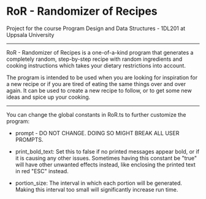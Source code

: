 # RoR - Randomizer of Recipes
Project for the course Program Design and Data Structures - 1DL201 
at Uppsala University

-------------------------------------------------------------------------------
RoR - Randomizer of Recipes is a one-of-a-kind program that
generates a completely random, step-by-step recipe with random ingredients
and cooking instructions which takes your dietary restrictions into account.

The program is intended to be used when you are looking for inspiration for
a new recipe or if you are tired of eating the same things over and over again.
It can be used to create a new recipe to follow, or to get some new
ideas and spice up your cooking.

-------------------------------------------------------------------------------
You can change the global constants in RoR.ts to further customize the program:
- prompt - DO NOT CHANGE. DOING SO MIGHT BREAK ALL USER PROMPTS.

- print_bold_text: Set this to false if no printed messages appear bold,
or if it is causing any other issues. Sometimes having this constant be "true"
will have other unwanted effects instead, like enclosing the printed text in
red "ESC" instead.

- portion_size: The interval in which each portion will be generated.
Making this interval too small will significantly increase run time.
